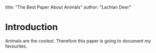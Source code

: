 title: "The Best Paper About Animals"
author: "Lachlan Deer"

# Introduction 

Animals are the coolest. 
Therefore this paper is going to document my favourites.
